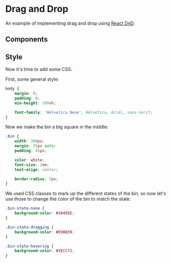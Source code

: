 # Drag and Drop

An example of implementing drag and drop using [React DnD][dnd].

[dnd]: https://github.com/gaearon/react-dnd

## Components

## Style

Now it's time to add some CSS.

First, some general style:

```css
body {
    margin: 0;
    padding: 0;
    min-height: 100vh;

    font-family: 'Helvetica Neue', Helvetica, Arial, sans-serif;
}
```

Now we make the bin a big square in the middle:

```css
.bin {
    width: 300px;
    margin: 35px auto;
    padding: 45px;

    color: white;
    font-size: 2em;
    text-align: center;

    border-radius: 5px;
}
```

We used CSS classes to mark up the different states of the bin, so now let's use
those to change the color of the bin to match the state:

```css
.bin-state-none {
    background-color: #34495E;
}

.bin-state-dragging {
    background-color: #E98B39;
}

.bin-state-hovering {
    background-color: #2ECC71;
}
```

